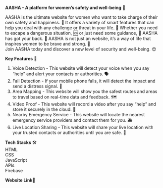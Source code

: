 **AASHA - A platform for women’s safety and well-being** 💖

AASHA is the ultimate website for women who want to take charge of their own safety and happiness. 💖 It offers a variety of smart features that can help you deal with any challenge or threat in your life. 🙌 Whether you need to escape a dangerous situation, 🆘 or just need some guidance, 🙏 AASHA has got your back. 👊 AASHA is not just an website, it’s a way of life that inspires women to be brave and strong. 💪  
Join AASHA today and discover a new level of security and well-being. 😊

**Key Features** 🌟  
1. Voice Detection - This website will detect your voice when you say “help” and alert your contacts or authorities. 🗣️  
2. Fall Detection - If your mobile phone falls, it will detect the impact and send a distress signal. 📱  
3. Area Mapping - This website will show you the safest routes and areas to travel based on real-time data and feedback. 🗺️  
4. Video Proof - This website will record a video after you say “help” and store it securely in the cloud. 🎥  
5. Nearby Emergency Service - This website will locate the nearest emergency service providers and contact them for you. 🚑  
6. Live Location Sharing - This website will share your live location with your trusted contacts or authorities until you are safe. 📍  

**Tech Stacks** 🛠️  
HTML  
CSS  
JavaScript  
APIs  
Firebase

**Website Link**🔗

